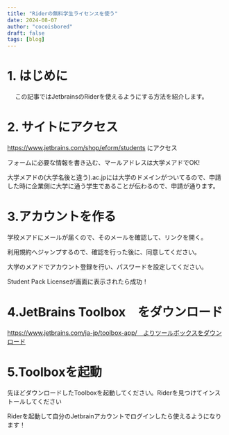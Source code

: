 ```yaml
---
title: "Riderの無料学生ライセンスを使う"
date: 2024-08-07
author: "cocoisbored"
draft: false
tags: [blog]
---
```


# 1. はじめに
　
この記事ではJetbrainsのRiderを使えるようにする方法を紹介します。

# 2. サイトにアクセス

https://www.jetbrains.com/shop/eform/students にアクセス

フォームに必要な情報を書き込む、マールアドレスは大学メアドでOK!

大学メアドの(大学名後と違う).ac.jpには大学のドメインがついてるので、申請した時に企業側に大学に通う学生であることが伝わるので、申請が通ります。

# 3.アカウントを作る

学校メアドにメールが届くので、そのメールを確認して、リンクを開く。

利用規約へジャンプするので、確認を行った後に、同意してください。

大学のメアドでアカウント登録を行い、パスワードを設定してください。

Student Pack Licenseが画面に表示されたら成功！


# 4.JetBrains Toolbox　をダウンロード

https://www.jetbrains.com/ja-jp/toolbox-app/　よりツールボックスをダウンロード

# 5.Toolboxを起動 

先ほどダウンロードしたToolboxを起動してください。Riderを見つけてインストールしてください

Riderを起動して自分のJetbrainアカウントでログインしたら使えるようになります！